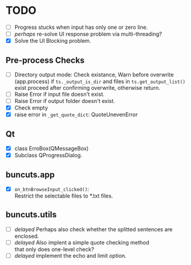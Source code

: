 TODO
====

- [ ] Progress stucks when input has only one or zero line.
- [ ] _perhaps_ re-solve UI response problem via multi-threading?
- [x] Solve the UI Blocking problem.

## Pre-process Checks
- [ ] Directory output mode: Check existance, Warn before overwrite  
      (app.process) if `ts._output_is_dir`
      and files in `ts.get_output_list()` exist
      proceed after confirming overwrite, otherwise return.
- [ ] Raise Error if input file doesn't exist.
- [ ] Raise Error if output folder doesn't exist.
- [x] Check empty
- [x] raise error in `_get_quote_dict`: QuoteUnevenError

## Qt

- [x] class ErroBox(QMessageBox)
- [x] Subclass QProgressDialog.

## buncuts.app

- [x] `on_btnBrowseInput_clicked()`:  
      Restrict the selectable files to *.txt files.

## buncuts.utils

- [ ] _delayed_ Perhaps also check whether the splitted sentences are enclosed.
- [ ] _delayed_ Also implent a simple quote checking method  
      that only does one-level check?
- [ ] _delayed_ implement the echo and limit option.
